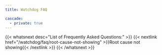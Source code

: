 ```yaml
---
title: Watchdog FAQ

cascade:
  - private: true
---
```


{{< whatsnext desc="List of Frequently Asked Questions:" >}}
    {{< nextlink href="/watchdog/faq/root-cause-not-showing" >}}Root cause not showing{{< /nextlink >}}
{{< /whatsnext >}}
